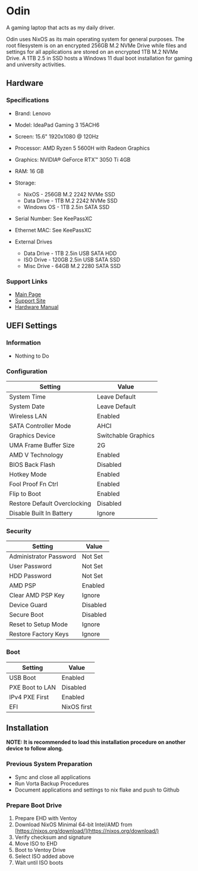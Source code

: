# Odin

A gaming laptop that acts as my daily driver.

Odin uses NixOS as its main operating system for general purposes. The root filesystem is on an encrypted 256GB M.2 NVMe Drive while files and settings for all applications are stored on an encrypted 1TB M.2 NVMe Drive. A 1TB 2.5 in SSD hosts a Windows 11 dual boot installation for gaming and university activities.

## Hardware

### Specifications

- Brand: Lenovo
- Model: IdeaPad Gaming 3 15ACH6
- Screen: 15.6" 1920x1080 @ 120Hz
- Processor: AMD Ryzen 5 5600H with Radeon Graphics
- Graphics: NVIDIA® GeForce RTX™ 3050 Ti 4GB
- RAM: 16 GB
- Storage:

  - NixOS             - 256GB M.2 2242 NVMe SSD
  - Data Drive        - 1TB M.2 2242 NVMe SSD
  - Windows OS    - 1TB 2.5in SATA SSD
- Serial Number: See KeePassXC
- Ethernet MAC: See KeePassXC
- External Drives

  - Data Drive    - 1TB 2.5in USB SATA HDD
  - ISO Drive     - 120GB 2.5in USB SATA SSD
  - Misc Drive    - 64GB M.2 2280 SATA SSD

### Support Links

- [Main Page](https://www.lenovo.com/us/en/p/laptops/ideapad/ideapad-gaming-laptops/gaming-3-gen-6-(15-amd)/wmd00000479)
- [Support Site](https://pcsupport.lenovo.com/us/en/products/laptops-and-netbooks/gaming-series/ideapad-gaming-3-15ach6/82k2/82k201xcus)
- [Hardware Manual](https://download.lenovo.com/consumer/mobiles_pub/ideapad_gaming3_hmm_v1.1.pdf)

## UEFI Settings

### Information

- Nothing to Do

### Configuration

| Setting                      | Value               |
| ---------------------------- | ------------------- |
| System Time                  | Leave Default       |
| System Date                  | Leave Default       |
| Wireless LAN                 | Enabled             |
| SATA Controller Mode         | AHCI                |
| Graphics Device              | Switchable Graphics |
| UMA Frame Buffer Size        | 2G                  |
| AMD V Technology             | Enabled             |
| BIOS Back Flash              | Disabled            |
| Hotkey Mode                  | Enabled             |
| Fool Proof Fn Ctrl           | Enabled             |
| Flip to Boot                 | Enabled             |
| Restore Default Overclocking | Disabled            |
| Disable Built In Battery     | Ignore              |

### Security

| Setting                | Value    |
| ---------------------- | -------- |
| Administrator Password | Not Set  |
| User Password          | Not Set  |
| HDD Password           | Not Set  |
| AMD PSP                | Enabled  |
| Clear AMD PSP Key      | Ignore   |
| Device Guard           | Disabled |
| Secure Boot            | Disabled |
| Reset to Setup Mode    | Ignore   |
| Restore Factory Keys   | Ignore   |

### Boot

| Setting         | Value       |
| --------------- | ----------- |
| USB Boot        | Enabled     |
| PXE Boot to LAN | Disabled    |
| IPv4 PXE First  | Enabled     |
| EFI             | NixOS first |

## Installation

**NOTE: It is recommended to load this installation procedure on another device to follow along.**

### Previous System Preparation

- Sync and close all applications
- Run Vorta Backup Procedures
- Document applications and settings to nix flake and push to Github

### Prepare Boot Drive

1. Prepare EHD with Ventoy
2. Download NixOS Minimal 64-bit Intel/AMD from [https://nixos.org/download/](https://nixos.org/download/)
3. Verify checksum and signature
4. Move ISO to EHD
5. Boot to Ventoy Drive
6. Select ISO added above
7. Wait until ISO boots
